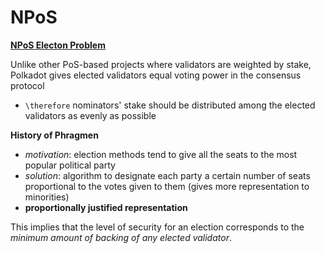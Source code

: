 # NPoS

**[NPoS Electon Problem](http://research.web3.foundation/en/latest/polkadot/NPoS/1.%20Overview/)**

Unlike other PoS-based projects where validators are weighted by stake, Polkadot gives elected validators equal voting power in the consensus protocol
* `\therefore` nominators' stake should be distributed among the elected validators as evenly as possible

**History of Phragmen**
* *motivation*: election methods tend to give all the seats to the most popular political party
* *solution*: algorithm to designate each party a certain number of seats proportional to the votes given to them (gives more representation to minorities)
* **proportionally justified representation**

This implies that the level of security for an election corresponds to the *minimum amount of backing of any elected validator*.